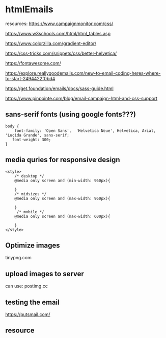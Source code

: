 # htmlEmails

resources:
https://www.campaignmonitor.com/css/

https://www.w3schools.com/html/html_tables.asp

https://www.colorzilla.com/gradient-editor/


https://css-tricks.com/snippets/css/better-helvetica/

https://fontawesome.com/

https://explore.reallygoodemails.com/new-to-email-coding-heres-where-to-start-2494422f0bd4

https://get.foundation/emails/docs/sass-guide.html

https://www.pinpointe.com/blog/email-campaign-html-and-css-support

## sans-serif fonts (using google fonts???)
```
body {
    font-family: 'Open Sans',  'Helvetica Neue', Helvetica, Arial, 'Lucida Grande', sans-serif;
   font-weight: 300;
}
```

##    media quries for responsive design  
<!-- media quries for responsive design  -->
```    
<style>
    /* desktop */
    @media only screen and (min-width: 960px){

    }
    /* midsizes */
    @media only screen and (max-width: 960px){

    }
     /* mobile */
    @media only screen and (max-width: 600px){

    }
</style>
```

## Optimize images
tinypng.com

## upload images to server
can use:
postimg.cc

## testing the email
https://putsmail.com/

## resource


